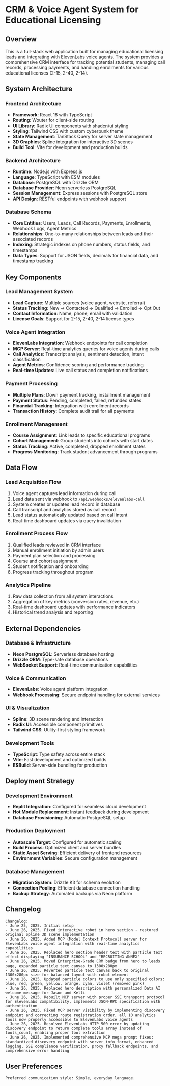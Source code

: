 # CRM & Voice Agent System for Educational Licensing

## Overview

This is a full-stack web application built for managing educational licensing leads and integrating with ElevenLabs voice agents. The system provides a comprehensive CRM interface for tracking potential students, managing call records, processing payments, and handling enrollments for various educational licenses (2-15, 2-40, 2-14).

## System Architecture

### Frontend Architecture
- **Framework**: React 18 with TypeScript
- **Routing**: Wouter for client-side routing
- **UI Library**: Radix UI components with shadcn/ui styling
- **Styling**: Tailwind CSS with custom cyberpunk theme
- **State Management**: TanStack Query for server state management
- **3D Graphics**: Spline integration for interactive 3D scenes
- **Build Tool**: Vite for development and production builds

### Backend Architecture
- **Runtime**: Node.js with Express.js
- **Language**: TypeScript with ESM modules
- **Database**: PostgreSQL with Drizzle ORM
- **Database Provider**: Neon serverless PostgreSQL
- **Session Management**: Express sessions with PostgreSQL store
- **API Design**: RESTful endpoints with webhook support

### Database Schema
- **Core Entities**: Users, Leads, Call Records, Payments, Enrollments, Webhook Logs, Agent Metrics
- **Relationships**: One-to-many relationships between leads and their associated records
- **Indexing**: Strategic indexes on phone numbers, status fields, and timestamps
- **Data Types**: Support for JSON fields, decimals for financial data, and timestamp tracking

## Key Components

### Lead Management System
- **Lead Capture**: Multiple sources (voice agent, website, referral)
- **Status Tracking**: New → Contacted → Qualified → Enrolled → Opt Out
- **Contact Information**: Name, phone, email with validation
- **License Goals**: Support for 2-15, 2-40, 2-14 license types

### Voice Agent Integration
- **ElevenLabs Integration**: Webhook endpoints for call completion
- **MCP Server**: Real-time analytics queries for voice agents during calls
- **Call Analytics**: Transcript analysis, sentiment detection, intent classification
- **Agent Metrics**: Confidence scoring and performance tracking
- **Real-time Updates**: Live call status and completion notifications

### Payment Processing
- **Multiple Plans**: Down payment tracking, installment management
- **Payment Status**: Pending, completed, failed, refunded states
- **Financial Tracking**: Integration with enrollment records
- **Transaction History**: Complete audit trail for all payments

### Enrollment Management
- **Course Assignment**: Link leads to specific educational programs
- **Cohort Management**: Group students into cohorts with start dates
- **Status Tracking**: Active, completed, dropped enrollment states
- **Progress Monitoring**: Track student advancement through programs

## Data Flow

### Lead Acquisition Flow
1. Voice agent captures lead information during call
2. Lead data sent via webhook to `/api/webhooks/elevenlabs-call`
3. System creates or updates lead record in database
4. Call transcript and analytics stored as call record
5. Lead status automatically updated based on call intent
6. Real-time dashboard updates via query invalidation

### Enrollment Process Flow
1. Qualified leads reviewed in CRM interface
2. Manual enrollment initiation by admin users
3. Payment plan selection and processing
4. Course and cohort assignment
5. Student notification and onboarding
6. Progress tracking throughout program

### Analytics Pipeline
1. Raw data collection from all system interactions
2. Aggregation of key metrics (conversion rates, revenue, etc.)
3. Real-time dashboard updates with performance indicators
4. Historical trend analysis and reporting

## External Dependencies

### Database & Infrastructure
- **Neon PostgreSQL**: Serverless database hosting
- **Drizzle ORM**: Type-safe database operations
- **WebSocket Support**: Real-time communication capabilities

### Voice & Communication
- **ElevenLabs**: Voice agent platform integration
- **Webhook Processing**: Secure endpoint handling for external services

### UI & Visualization
- **Spline**: 3D scene rendering and interaction
- **Radix UI**: Accessible component primitives
- **Tailwind CSS**: Utility-first styling framework

### Development Tools
- **TypeScript**: Type safety across entire stack
- **Vite**: Fast development and optimized builds
- **ESBuild**: Server-side bundling for production

## Deployment Strategy

### Development Environment
- **Replit Integration**: Configured for seamless cloud development
- **Hot Module Replacement**: Instant feedback during development
- **Database Provisioning**: Automatic PostgreSQL setup

### Production Deployment
- **Autoscale Target**: Configured for automatic scaling
- **Build Process**: Optimized client and server bundles
- **Static Asset Serving**: Efficient delivery of frontend resources
- **Environment Variables**: Secure configuration management

### Database Management
- **Migration System**: Drizzle Kit for schema evolution
- **Connection Pooling**: Efficient database connection handling
- **Backup Strategy**: Automated backups via Neon platform

## Changelog

```
Changelog:
- June 25, 2025. Initial setup
- June 26, 2025. Fixed interactive robot in hero section - restored original Spline 3D scene implementation
- June 26, 2025. Added MCP (Model Context Protocol) server for ElevenLabs voice agent integration with real-time analytics capabilities
- June 26, 2025. Replaced hero section header text with particle text effect displaying "INSURANCE SCHOOL" and "RECRUITING ANNEX"
- June 26, 2025. Moved Enterprise-Grade CRM badge from hero to leads page, expanded particle text canvas to 1300x280px
- June 26, 2025. Reverted particle text canvas back to original 1300x280px size for balanced layout with robot element
- June 26, 2025. Updated particle colors to use only specified colors: blue, red, green, yellow, orange, cyan, violet (removed pink)
- June 26, 2025. Replaced hero description with personalized Data AI welcome message for Jason and Kelli
- June 26, 2025. Rebuilt MCP server with proper SSE transport protocol for ElevenLabs compatibility, implements JSON-RPC specification with authentication
- June 26, 2025. Fixed MCP server visibility by implementing discovery endpoint and correcting route registration order, all 10 analytics tools now properly accessible to ElevenLabs voice agents
- June 26, 2025. Resolved ElevenLabs HTTP 500 error by updating discovery endpoint to return complete tools array instead of tools_count, enabling proper tool extraction
- June 26, 2025. Implemented comprehensive MCP mega prompt fixes: standardized discovery endpoint with server_info format, enhanced logging, SSE compliance verification, proxy fallback endpoints, and comprehensive error handling
```

## User Preferences

```
Preferred communication style: Simple, everyday language.
```